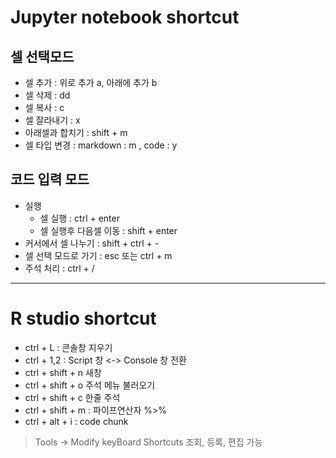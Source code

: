 # Jupyter notebook shortcut

## 셀 선택모드
  * 셀 추가 : 위로 추가 a, 아래에 추가 b
  * 셀 삭제 : dd
  * 셀 복사 : c
  * 셀 잘라내기 : x
  * 아래셀과 합치기 : shift + m
  * 셀 타입 변경 : markdown : m , code : y
## 코드 입력 모드
  * 실행 
    * 셀 실행 : ctrl + enter
    * 셀 실행후 다음셀 이동 : shift + enter
  * 커서에서 셀 나누기 : shift + ctrl + -
  * 셀 선택 모드로 가기 : esc 또는 ctrl + m
  * 주석 처리 : ctrl + /
  
------

# R studio shortcut

  
  * ctrl + L : 콘솔창 지우기
  * ctrl + 1,2 : Script 창 <-> Console 창 전환
  * ctrl + shift + n 새창
  * ctrl + shift + o 주석 메뉴 불러오기
  * ctrl + shift + c 한줄 주석
  * ctrl + shift + m  : 파이프연산자 %>%
  * ctrl + alt + i : code chunk
  
  > Tools -> Modify keyBoard Shortcuts 조회, 등록, 편집 가능
